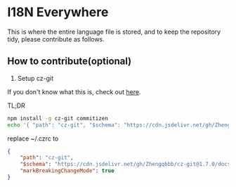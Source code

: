 # I18N Everywhere

This is where the entire language file is stored, and to keep the repository tidy, please contribute as follows.

## How to contribute(optional)

1. Setup cz-git

If you don't know what this is, check out [here](https://cz-git.qbb.sh/guide/#as-global-use).

TL;DR

```sh
npm install -g cz-git commitizen
echo '{ "path": "cz-git", "$schema": "https://cdn.jsdelivr.net/gh/Zhengqbbb/cz-git@1.8.0/docs/public/schema/cz-git.json" }' > ~/.czrc
```

replace ~/.czrc to
```json
{
    "path": "cz-git",
    "$schema": "https://cdn.jsdelivr.net/gh/Zhengqbbb/cz-git@1.7.0/docs/public/schema/cz-git.json",
    "markBreakingChangeMode": true
}
```
